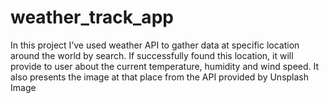 # weather_track_app
In this project I’ve used weather API to gather data at specific location around the world by search. If successfully found this location, it will provide to user about the current temperature, humidity and wind speed. It also presents the image at that place from the API provided by Unsplash Image
